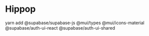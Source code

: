 # Hippop

yarn add @supabase/supabase-js @mui/types @mui/icons-material @supabase/auth-ui-react @supabase/auth-ui-shared
